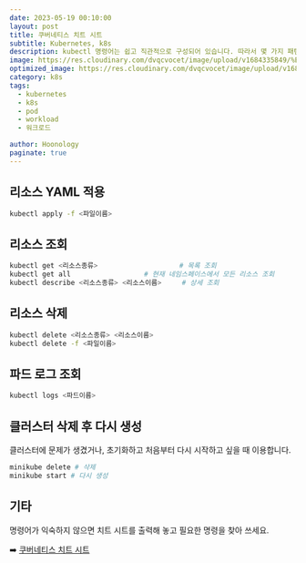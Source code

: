 ```yaml
---
date: 2023-05-19 00:10:00
layout: post
title: 쿠버네티스 치트 시트
subtitle: Kubernetes, k8s
description: kubectl 명령어는 쉽고 직관적으로 구성되어 있습니다. 따라서 몇 가지 패턴만 알아두어도 쉽게 생성, 조회, 삭제 등이 가능합니다.
image: https://res.cloudinary.com/dvqcvocet/image/upload/v1684335849/%E1%84%8F%E1%85%AE%E1%84%87%E1%85%A5%E1%84%8C%E1%85%B5%E1%86%AB%E1%84%89%E1%85%B3_yoqeyy.png
optimized_image: https://res.cloudinary.com/dvqcvocet/image/upload/v1684335849/%E1%84%8F%E1%85%AE%E1%84%87%E1%85%A5%E1%84%8C%E1%85%B5%E1%86%AB%E1%84%89%E1%85%B3_yoqeyy.png
category: k8s
tags:  
  - kubernetes
  - k8s
  - pod
  - workload
  - 워크로드

author: Hoonology
paginate: true
---
```

## 리소스 YAML 적용
```bash
kubectl apply -f <파일이름>
```
## 리소스 조회
```bash
kubectl get <리소스종류>                    # 목록 조회
kubectl get all                  # 현재 네임스페이스에서 모든 리소스 조회
kubectl describe <리소스종류> <리소스이름>     # 상세 조회
```

## 리소스 삭제
```bash
kubectl delete <리소스종류> <리소스이름>
kubectl delete -f <파일이름>
```

## 파드 로그 조회
```bash
kubectl logs <파드이름>
```

## 클러스터 삭제 후 다시 생성
클러스터에 문제가 생겼거나, 초기화하고 처음부터 다시 시작하고 싶을 때 이용합니다.
```bash
minikube delete # 삭제
minikube start # 다시 생성
```

## 기타
명령어가 익숙하지 않으면 치트 시트를 출력해 놓고 필요한 명령을 찾아 쓰세요.

➡️ [쿠버네티스 치트 시트](https://kubernetes.io/ko/docs/reference/kubectl/cheatsheet/)

